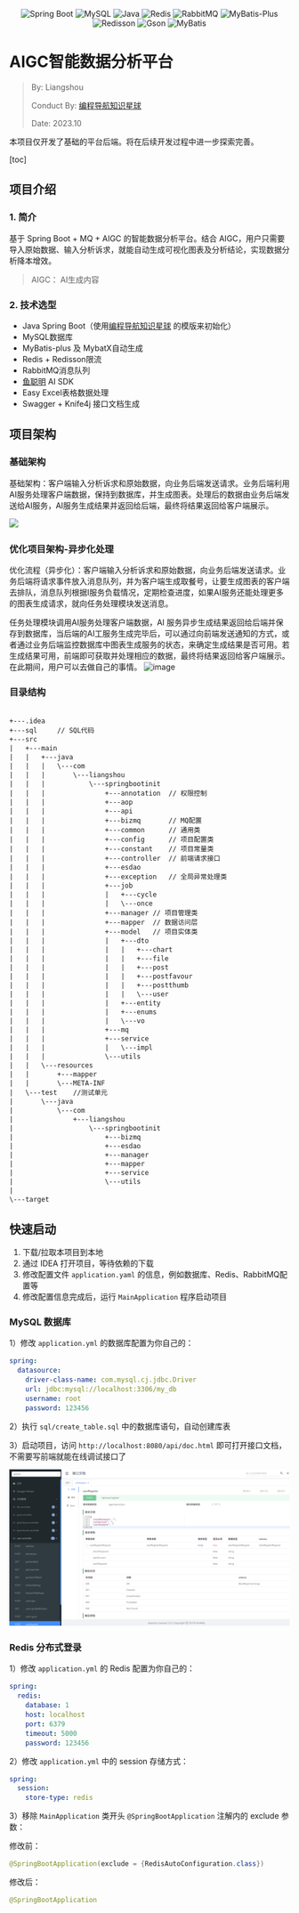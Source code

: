 <p align="center">
<a>
    <img src="https://img.shields.io/badge/Spring Boot-2.7.2-brightgreen.svg" alt="Spring Boot">
    <img src="https://img.shields.io/badge/MySQL-8.0.20-orange.svg" alt="MySQL">
    <img src="https://img.shields.io/badge/Java-1.7.0__371-blue.svg" alt="Java">
    <img src="https://img.shields.io/badge/Redis-7.0.9-red.svg" alt="Redis">
    <img src="https://img.shields.io/badge/RabbitMQ-3.9.11-orange.svg" alt="RabbitMQ">
    <img src="https://img.shields.io/badge/MyBatis--Plus-3.5.2-blue.svg" alt="MyBatis-Plus">
    <img src="https://img.shields.io/badge/Redisson-3.21.3-yellow.svg" alt="Redisson">
    <img src="https://img.shields.io/badge/Gson-3.9.1-blue.svg" alt="Gson">
    <img src="https://img.shields.io/badge/MyBatis-2.2.2-yellow.svg" alt="MyBatis">
</a>
</p>

# AIGC智能数据分析平台

> By:	Liangshou		
>
> Conduct By:	[编程导航知识星球](https://yupi.icu) 
>
> Date:	2023.10



本项目仅开发了基础的平台后端。将在后续开发过程中进一步探索完善。

[toc]

## 项目介绍

### 1. 简介

基于 Spring Boot + MQ + AIGC 的智能数据分析平台。结合 AIGC，用户只需要导入原始数据、输入分析诉求，就能自动生成可视化图表及分析结论，实现数据分析降本增效。

> AIGC： AI生成内容

### 2. 技术选型

* Java Spring Boot（使用[编程导航知识星球](https://yupi.icu) 的模版来初始化）
* MySQL数据库
* MyBatis-plus 及 MybatX自动生成
* Redis + Redisson限流
* RabbitMQ消息队列
* [鱼聪明](yucongming.com) AI SDK
* Easy Excel表格数据处理
* Swagger + Knife4j 接口文档生成

## 项目架构



### 基础架构

基础架构：客户端输入分析诉求和原始数据，向业务后端发送请求。业务后端利用AI服务处理客户端数据，保持到数据库，并生成图表。处理后的数据由业务后端发送给AI服务，AI服务生成结果并返回给后端，最终将结果返回给客户端展示。

![](https://user-images.githubusercontent.com/94662685/248857523-deff2de3-c370-4a9a-9628-723ace5ab4b3.png)

### 优化项目架构-异步化处理

优化流程（异步化）：客户端输入分析诉求和原始数据，向业务后端发送请求。业务后端将请求事件放入消息队列，并为客户端生成取餐号，让要生成图表的客户端去排队，消息队列根据I服务负载情况，定期检查进度，如果AI服务还能处理更多的图表生成请求，就向任务处理模块发送消息。

任务处理模块调用AI服务处理客户端数据，AI 服务异步生成结果返回给后端并保存到数据库，当后端的AI工服务生成完毕后，可以通过向前端发送通知的方式，或者通过业务后端监控数据库中图表生成服务的状态，来确定生成结果是否可用。若生成结果可用，前端即可获取并处理相应的数据，最终将结果返回给客户端展示。在此期间，用户可以去做自己的事情。
![image](https://user-images.githubusercontent.com/94662685/248858431-6dbf41e0-adfe-40cf-94da-f3db6c73b69d.png)



### 目录结构

```shell

+---.idea
+---sql		// SQL代码
+---src
|   +---main
|   |   +---java
|   |   |   \---com
|   |   |       \---liangshou
|   |   |           \---springbootinit
|   |   |               +---annotation	// 权限控制
|   |   |               +---aop
|   |   |               +---api
|   |   |               +---bizmq		// MQ配置
|   |   |               +---common		// 通用类
|   |   |               +---config		// 项目配置类
|   |   |               +---constant	// 项目常量类
|   |   |               +---controller	// 前端请求接口
|   |   |               +---esdao
|   |   |               +---exception	// 全局异常处理类
|   |   |               +---job
|   |   |               |   +---cycle
|   |   |               |   \---once
|   |   |               +---manager	// 项目管理类
|   |   |               +---mapper	// 数据访问层
|   |   |               +---model	// 项目实体类
|   |   |               |   +---dto
|   |   |               |   |   +---chart
|   |   |               |   |   +---file
|   |   |               |   |   +---post
|   |   |               |   |   +---postfavour
|   |   |               |   |   +---postthumb
|   |   |               |   |   \---user
|   |   |               |   +---entity
|   |   |               |   +---enums
|   |   |               |   \---vo
|   |   |               +---mq
|   |   |               +---service
|   |   |               |   \---impl
|   |   |               \---utils
|   |   \---resources
|   |       +---mapper
|   |       \---META-INF
|   \---test	//测试单元
|       \---java
|           \---com
|               +---liangshou
|                   \---springbootinit
|                       +---bizmq
|                       +---esdao
|                       +---manager
|                       +---mapper
|                       +---service
|                       \---utils
|               
\---target
```



## 快速启动 

1. 下载/拉取本项目到本地
2. 通过 IDEA 打开项目，等待依赖的下载
3. 修改配置文件 `application.yaml` 的信息，例如数据库、Redis、RabbitMQ配置等
4. 修改配置信息完成后，运行 `MainApplication` 程序启动项目

### MySQL 数据库

1）修改 `application.yml` 的数据库配置为你自己的：

```yml
spring:
  datasource:
    driver-class-name: com.mysql.cj.jdbc.Driver
    url: jdbc:mysql://localhost:3306/my_db
    username: root
    password: 123456
```

2）执行 `sql/create_table.sql` 中的数据库语句，自动创建库表

3）启动项目，访问 `http://localhost:8080/api/doc.html` 即可打开接口文档，不需要写前端就能在线调试接口了

![](doc/swagger.png)

### Redis 分布式登录

1）修改 `application.yml` 的 Redis 配置为你自己的：

```yml
spring:
  redis:
    database: 1
    host: localhost
    port: 6379
    timeout: 5000
    password: 123456
```

2）修改 `application.yml` 中的 session 存储方式：

```yml
spring:
  session:
    store-type: redis
```

3）移除 `MainApplication` 类开头 `@SpringBootApplication` 注解内的 exclude 参数：

修改前：

```java
@SpringBootApplication(exclude = {RedisAutoConfiguration.class})
```

修改后：


```java
@SpringBootApplication
```

